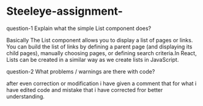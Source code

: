 # Steeleye-assignment-
question-1 
Explain what the simple List component does?

Basically The List component allows you to display a list of pages or links. You can build the list of links by defining a parent page (and displaying its child pages), manually choosing pages, or defining search criteria.In React, Lists can be created in a similar way as we create lists in JavaScript.

question-2
What problems / warnings are there with code?

after even correction or modification i have given a comment that for what i have edited code and mistake that i have corrected fror better understanding.


